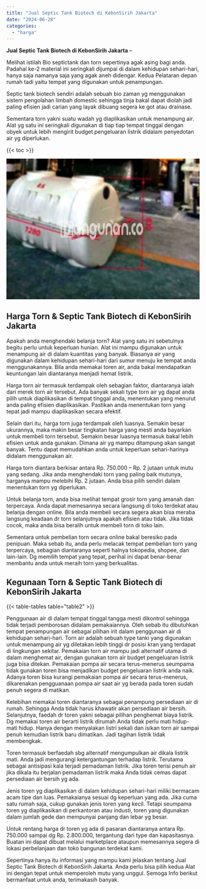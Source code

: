 ```yaml
---
title: "Jual Septic Tank Biotech di KebonSirih Jakarta"
date: "2024-06-28"
categories: 
  - "harga"
---
```


**Jual Septic Tank Biotech di KebonSirih Jakarta** –

Melihat istilah Bio septictank dan torn sepertinya agak asing bagi anda. Padahal ke-2 material ini seringkali dijumpai di dalam kehidupan sehari-hari, hanya saja namanya saja yang agak aneh didengar. Kedua Pelataran depan rumah tadi yaitu tempat yang digunakan untuk penampungan.

Septic tank biotech sendiri adalah sebuah bio zaman yg menggunakan sistem pengolahan limbah domestic sehingga tinja bakal dapat diolah jadi paling efisien jadi carian yang layak dibuang segera ke got atau drainase.

Sementara torn yakni suatu wadah yg diaplikasikan untuk menampung air. Alat yg satu ini seringkali digunakan di tiap tiap tempat tinggal dengan obyek untuk lebih mengirit budget pengeluaran listrik didalam penyedotan air yg diperlukan.

{{< toc >}}

![Jual Septic Tank Biotech di KebonSirih Jakarta](/images/jual-bio-septictank-04.png)

## Harga Torn & Septic Tank Biotech di KebonSirih Jakarta

Apakah anda menghendaki belanja torn? Alat yang satu ini sebetulnya begitu perlu untuk keperluan hunian. Alat ini mampu digunakan untuk menampung air di dalam kuantitas yang banyak. Biasanya air yang digunakan dalam kehidupan sehari-hari dari sumur menuju ke tempat anda menggunakannya. Bila anda memakai toren air, anda bakal mendapatkan keuntungan lain diantaranya menjadi hemat listrik.

Harga torn air termasuk terdampak oleh sebagian faktor, diantaranya ialah dari merek torn air tersebut. Ada banyak sekali type torn air yg dapat anda pilih untuk diaplikasikan di tempat tinggal anda, menentukan yang menurut anda paling efisien diaplikasikan. Pastikan anda menentukan torn yang tepat jadi mampu diaplikasikan secara efektif.

Selain dari itu, harga torn juga terdampak oleh luasnya. Semakin besar ukurannya, maka makin besar tingkatan harga yang mesti anda bayarkan untuk membeli torn tersebut. Semakin besar luasnya termasuk bakal lebih efisien untuk anda gunakan. Dimana air yg mampu ditampung akan sangat banyak. Tentu dapat memudahkan anda untuk keperluan sehari-harinya didalam menggunakan air.

Harga torn diantara berkisar antara Rp. 750.000 – Rp. 2 jutaan untuk mutu yang sedang. Jika anda menghendaki torn yang paling baik mutunya, harganya mampu melebihi Rp. 2 jutaan. Anda bisa pilih sendiri dalam menentukan torn yg diperlukan.

Untuk belanja torn, anda bisa melihat tempat grosir torn yang amanah dan terpercaya. Anda dapat memesannya secara langsung di toko terdekat atau belanja dengan online. Bila anda membeli secara segera akan bisa meraba langsung keadaan dr torn selanjutnya apakah efisien atau tidak. Jika tidak cocok, maka anda bisa beralih untuk membeli torn di toko lain.

Sementara untuk pembelian torn secara online bakal beresiko pada penipuan. Maka sebab itu, anda perlu melacak tempat pembelian torn yang terpercaya, sebagian diantaranya seperti halnya tokopedia, shopee, dan lain-lain. Dg memilih tempat yang tepat, perihal ini dapat benar-benar membantu anda untuk meraih torn yang berkualitas.

## Kegunaan Torn & Septic Tank Biotech di KebonSirih Jakarta

{{< table-tables table="table2" >}}

Penggunaan air di dalam tempat tinggal tangga mesti dikontrol sehingga tidak terjadi pemborosan didalam pemakaiannya. Oleh sebab itu dibutuhkan tempat penampungan air sebagai pilihan irit dalam penggunaan air di kehidupan sehari-hari. Torn air adalah sebuah type tanki yang digunakan untuk menampung air yg diletakan lebih tinggi dr posisi kran yang terdapat di lingkungan sekitar. Pemakaian torn air mampu jadi alternatif utama di dalam menghemat air, dengan gunakan torn air budget pengeluaran listrik juga bisa ditekan. Pemakaian pompa air secara terus-menerus seumpama tidak gunakan toren bisa menjadikan budget pengeluaran listrik anda naik. Adanya toren bisa kurangi pemakaian pompa air secara terus-menerus, dikarenakan pengguanaan pompa air saat air yg berada pada toren sudah penuh segera di matikan.

Kelebihan memakai toren diantaranya sebagai penampung persediaan air di rumah. Sehingga Anda tidak harus khawatir akan persediaan air bersih. Selanjutnya, faedah dr toren yakni sebagai pilihan penghemat biaya listrik. Dg memakai toren air berarti listrik dirumah Anda tidak perlu mati hidup-mati hidup. Hanya dengan menyalakan listri sekali dan isikan torn air sampai penuh kemudian listrik baru dimatikan. Jadi tagihan listrik tidak membengkak.

Toren termasuk berfaedah sbg alternatif mengumpulkan air dikala listrik mati. Anda jadi mengurangi ketergantungan terhadap listrik. Terutama sebagai antisipasi kala terjadi pemadaman listrik. Jika toren terisi penuh air jika dikala itu berjalan pemadaman listrik maka Anda tidak cemas dapat persediaan air bersih yg ada.

Jenis toren yg diaplikasikan di dalam kehidupan sehari-hari miliki bermacam acam tipe dan luas. Pemakaianya sesuai dg keperluan yang ada. Jika cuma satu rumah saja, cukup gunakan jenis toren yang kecil. Tetapi seumpama toren yg diaplikasikan di perkantoran atau industi, toren yang digunakan dalam jumlah gede dan mempunyai panjang dan lebar yg besar.

Untuk rentang harga dr toren yg ada di pasaran diantaranya antara Rp. 750.000 sampai dg Rp. 2.800.000, tergantung dari type dan kapasitasnya. Buatan ini dapat dibuat melalui marketplace ataupun memesannya segera di lokasi perbelanjaan dan toko bangunan terdekat kami.

Sepertinya hanya itu informasi yang mampu kami jelaskan tentang Jual Septic Tank Biotech di KebonSirih Jakarta. Anda perlu bisa pilih kedua Alat ini dengan tepat untuk memperoleh mutu yang unggul. Semoga Info berikut bermanfaat untuk anda, terimakasih banyak.
